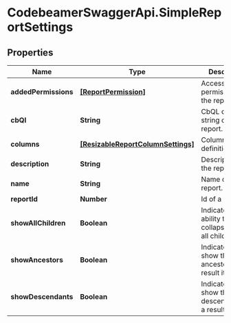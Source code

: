 # CodebeamerSwaggerApi.SimpleReportSettings

## Properties
Name | Type | Description | Notes
------------ | ------------- | ------------- | -------------
**addedPermissions** | [**[ReportPermission]**](ReportPermission.md) | Access permissions for the report. | [optional] 
**cbQl** | **String** | CbQL query string of the report. | 
**columns** | [**[ResizableReportColumnSettings]**](ResizableReportColumnSettings.md) | Column definitions. | 
**description** | **String** | Description of the report. | 
**name** | **String** | Name of the report. | 
**reportId** | **Number** | Id of a report | [optional] 
**showAllChildren** | **Boolean** | Indicator to ability to collapse/expand all child items. | [optional] 
**showAncestors** | **Boolean** | Indicator to show the ancestors of a result item. | [optional] 
**showDescendants** | **Boolean** | Indicator to show the descendants of a result item. | [optional] 
